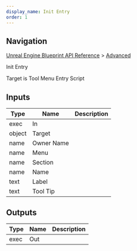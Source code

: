 ```yaml
---
display_name: Init Entry
order: 1
---
```

## Navigation

[Unreal Engine Blueprint API Reference](https://dev.epicgames.com/documentation/en-us/unreal-engine/BlueprintAPI) > [Advanced](https://dev.epicgames.com/documentation/en-us/unreal-engine/BlueprintAPI/Advanced)

Init Entry

Target is Tool Menu Entry Script

## Inputs

| Type | Name | Description |
| --- | --- | --- |
| exec | In |  |
| object | Target |  |
| name | Owner Name |  |
| name | Menu |  |
| name | Section |  |
| name | Name |  |
| text | Label |  |
| text | Tool Tip |  |

## Outputs

| Type | Name | Description |
| --- | --- | --- |
| exec | Out |  |
